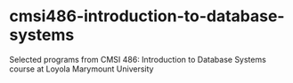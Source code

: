 # cmsi486-introduction-to-database-systems
Selected programs from CMSI 486: Introduction to Database Systems course at Loyola Marymount University

